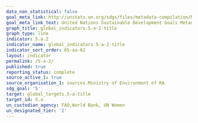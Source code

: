 ```yaml
---
data_non_statistical: false
goal_meta_link: http://unstats.un.org/sdgs/files/metadata-compilation/Metadata-Goal-5.pdf
goal_meta_link_text: United Nations Sustainable Development Goals Metadata (pdf 634kB)
graph_title: global_indicators.5-a-2-title
graph_type: line
indicator: 5.a.2
indicator_name: global_indicators.5-a-2-title
indicator_sort_order: 05-aa-02
layout: indicator
permalink: /5-a-2/
published: true
reporting_status: complete
source_active_1: true
source_organisation_1: sources.Ministry of Environment of RA
sdg_goal: '5'
target: global_targets.5-a-title
target_id: 5.a
un_custodian_agency: FAO,World Bank, UN Women
un_designated_tier: '2'
---
```

